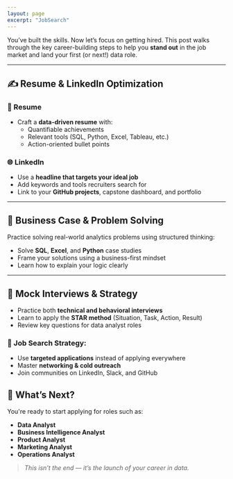 ```yaml
---
layout: page
excerpt: "JobSearch"
---
```


You’ve built the skills. Now let’s focus on getting hired. This post walks through the key career-building steps to help you **stand out** in the job market and land your first (or next!) data role.

--- 
## ✍️ Resume & LinkedIn Optimization

### 📄 Resume

- Craft a **data-driven resume** with:
  - Quantifiable achievements
  - Relevant tools (SQL, Python, Excel, Tableau, etc.)
  - Action-oriented bullet points

### 🌐 LinkedIn

- Use a **headline that targets your ideal job**
- Add keywords and tools recruiters search for
- Link to your **GitHub projects**, capstone dashboard, and portfolio

---

## 🧠 Business Case & Problem Solving

Practice solving real-world analytics problems using structured thinking:

- Solve **SQL**, **Excel**, and **Python** case studies  
- Frame your solutions using a business-first mindset  
- Learn how to explain your logic clearly  

---

## 🎤 Mock Interviews & Strategy

- Practice both **technical and behavioral interviews**
- Learn to apply the **STAR method** (Situation, Task, Action, Result)
- Review key questions for data analyst roles

### 🎯 Job Search Strategy:

- Use **targeted applications** instead of applying everywhere  
- Master **networking & cold outreach**  
- Join communities on LinkedIn, Slack, and GitHub  


## 🧭 What’s Next?

You're ready to start applying for roles such as:

- **Data Analyst**
- **Business Intelligence Analyst**
- **Product Analyst**
- **Marketing Analyst**
- **Operations Analyst**

> *This isn’t the end — it’s the launch of your career in data.*
